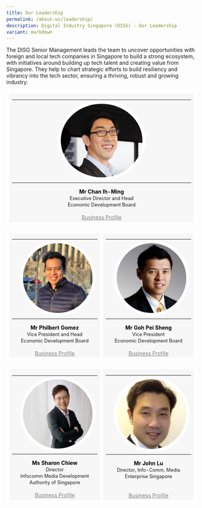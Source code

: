 ```yaml
---
title: Our Leadership
permalink: /about-us/leadership/
description: Digital Industry Singapore (DISG) - Our Leadership
variant: markdown
---
```

The DISG Senior Management leads the team to uncover opportunities with foreign and local tech companies in Singapore to build a strong ecosystem, with initiatives around building up tech talent and creating value from Singapore. They help to chart strategic efforts to build resiliency and vibrancy into the tech sector, ensuring a thriving, robust and growing industry.  
<table>
	<tbody><tr>
		<td style="background:#F7F7F7; border: 8px solid white; width:33%; text-align: center;">	
			<a style="text-decoration: none; color:black;" target="_blank" href="https://www.linkedin.com/in/ihming/">	
			<table>
				<tbody><tr>
					<td></td>
					<td><img style="border-radius:50%; max-width:50%; border:8px solid white;" src="/images/chan-ih-ming.png"></td>
					<td></td>
				</tr>
			</tbody></table>
			<b>Mr Chan Ih-Ming</b></a>
			<br><span style="font-size:0.9em;">Executive Director and Head</span>
			<br><span style="font-size:0.9em;">Economic Development Board</span>
     <br><br><a style="color: grey;" target="_blank" href="/files/Business_Profile_Mr_Chan_Ih_Ming.pdf">Business Profile</a><br>
		</td>
</tr></tbody></table>
<table>
	<tbody><tr>
		<td style="background:#F7F7F7; border: 8px solid white; width:33%; text-align: center;">	
			<a style="text-decoration: none; color:black;" target="_blank" href="https://www.linkedin.com/in/philbert-gomez-55426027/">	
			<table>
				<tbody><tr>
					<td></td>
					<td><img style="border-radius:50%; border:8px solid white;" src="/images/philbert_gomez.jpg"></td>
					<td></td>
				</tr>
			</tbody></table>
			<b>Mr Philbert Gomez</b></a>
			<br><span style="font-size:0.9em;">Vice President and Head</span>
			<br><span style="font-size:0.9em;">Economic Development Board</span>
     <br><br><a style="color: grey;" target="_blank" href="/files/Business_Profile_Mr_Philbert_Gomez.pdf">Business Profile</a><br>
		</td>
		<td style="background:#F7F7F7; border: 8px solid white; width:33%; text-align: center;">	
			<a style="text-decoration: none; color:black;" target="_blank" href="https://www.linkedin.com/in/pei-sheng-goh-472342137/">	
			<table>
				<tbody><tr>
					<td></td>
					<td><img style="border-radius:50%; border:8px solid white;" src="/images/pei_sheng.jpg"></td>
					<td></td>
				</tr>
			</tbody></table>
			<b>Mr Goh Pei Sheng</b></a>
			<br><span style="font-size:0.9em;">Vice President</span>
			<br><span style="font-size:0.9em;">Economic Development Board</span>
			     <br><br><a style="color: grey;" target="_blank" href="/files/Business_Profile_Mr_Goh_Pei_Sheng.pdf">Business Profile</a><br>
		</td>
</tr></tbody></table>
<table>
	<tbody><tr>
		<td style="background:#F7F7F7; border: 8px solid white; width:33%; text-align: center;">	
			<a style="text-decoration: none; color:black;" target="_blank" href="https://www.linkedin.com/in/sharon-chiew-9409b078/">	
			<table>
				<tbody><tr>
					<td></td>
					<td><img style="border-radius:50%; border:8px solid white;" src="/images/sharon_chiew.jpg"></td>
					<td></td>
				</tr>
			</tbody></table>
			<b>Ms Sharon Chiew</b></a>
			<br><span style="font-size:0.9em;">Director</span>
			<br><span style="font-size:0.9em;">Infocomm Media Development Authority of Singapore</span>
     <br><br><a style="color: grey;" target="_blank" href="/files/Business_Profile_Ms_Sharon_Chiew.pdf">Business Profile</a><br>
		</td>
		<td style="background:#F7F7F7; border: 8px solid white; width:33%; text-align: center;">	
			<a style="text-decoration: none; color:black;" target="_blank" href="https://www.linkedin.com/in/john-lu-234b6720/">	
			<table>
				<tbody><tr>
					<td></td>
					<td><img style="border-radius:50%; border:8px solid white;" src="/images/john_lu.PNG"></td>
					<td></td>
				</tr>
			</tbody></table>
			<b>Mr John Lu</b></a>
			<br><span style="font-size:0.9em;">Director, Info-Comm, Media</span>
			<br><span style="font-size:0.9em;">Enterprise Singapore</span>
			     <br><br><br><a style="color: grey;" target="_blank" href="/files/Business_Profile_Mr_John_Lu.pdf">Business Profile</a><br>
		</td>
</tr></tbody></table>
